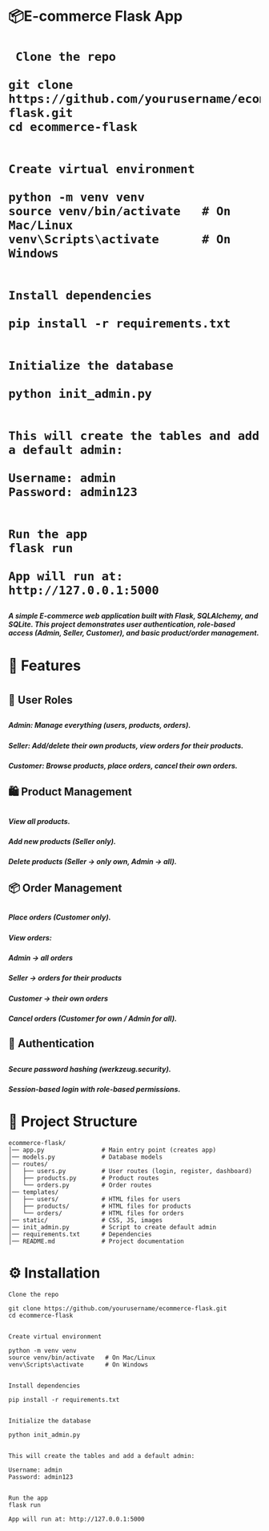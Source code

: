 <H1>📦E-commerce Flask App<H1>

 ```t
  Clone the repo

git clone https://github.com/yourusername/ecommerce-flask.git
cd ecommerce-flask


Create virtual environment

python -m venv venv
source venv/bin/activate   # On Mac/Linux
venv\Scripts\activate      # On Windows


Install dependencies

pip install -r requirements.txt


Initialize the database

python init_admin.py


This will create the tables and add a default admin:

Username: admin
Password: admin123


Run the app
flask run

App will run at: http://127.0.0.1:5000
  ```
  
  
  
  
<H5>A simple E-commerce web application built with Flask, SQLAlchemy, and SQLite.
This project demonstrates user authentication, role-based access (Admin, Seller, Customer), and basic product/order management.<H5>

<H1>🚀 Features<H1>
<H2>👤 User Roles<H2>
<H5>Admin: Manage everything (users, products, orders).<H5>
<H5>Seller: Add/delete their own products, view orders for their products.<H5>
<H5>Customer: Browse products, place orders, cancel their own orders.<H5>


<H2>🛍 Product Management<H2>
<H5>View all products.<H5>
<H5>Add new products (Seller only).<H5>
<H5>Delete products (Seller → only own, Admin → all).<H5>


<H2>📦 Order Management<H2>
<H5>Place orders (Customer only).<H5>
<H5>View orders:<H5>
<H5>Admin → all orders<H5>
<H5>Seller → orders for their products<H5>
<H5>Customer → their own orders<H5>
<H5>Cancel orders (Customer for own / Admin for all).<H5>


<H2>🔐 Authentication<H2>
<H5>Secure password hashing (werkzeug.security).<H5>
<H5>Session-based login with role-based permissions.<H5>


# 📂 Project Structure

```text
ecommerce-flask/
│── app.py                # Main entry point (creates app)
│── models.py             # Database models
│── routes/
│   ├── users.py          # User routes (login, register, dashboard)
│   ├── products.py       # Product routes
│   └── orders.py         # Order routes
│── templates/
│   ├── users/            # HTML files for users
│   ├── products/         # HTML files for products
│   └── orders/           # HTML files for orders
│── static/               # CSS, JS, images
│── init_admin.py         # Script to create default admin
│── requirements.txt      # Dependencies
│── README.md             # Project documentation
```

# ⚙️ Installation
```text
Clone the repo

git clone https://github.com/yourusername/ecommerce-flask.git
cd ecommerce-flask


Create virtual environment

python -m venv venv
source venv/bin/activate   # On Mac/Linux
venv\Scripts\activate      # On Windows


Install dependencies

pip install -r requirements.txt


Initialize the database

python init_admin.py


This will create the tables and add a default admin:

Username: admin
Password: admin123


Run the app
flask run

App will run at: http://127.0.0.1:5000
```

